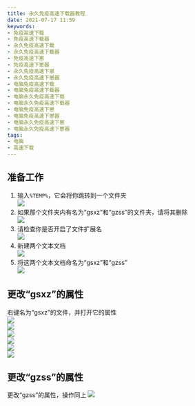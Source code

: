 ```yaml
---
title: 永久免疫高速下载器教程
date: 2021-07-17 11:59
keywords:
- 免疫高速下载
- 免疫高速下载器
- 永久免疫高速下载
- 永久免疫高速下载器
- 免疫高速下崽
- 免疫高速下崽器
- 永久免疫高速下崽
- 永久免疫高速下崽器
- 电脑免疫高速下载
- 电脑免疫高速下载器
- 电脑永久免疫高速下载
- 电脑永久免疫高速下载器
- 电脑免疫高速下崽
- 电脑免疫高速下崽器
- 电脑永久免疫高速下崽
- 电脑永久免疫高速下崽器
tags:
- 电脑
- 高速下载
---
```


## 准备工作
1. 输入`%TEMP%`，它会将你跳转到一个文件夹  
![](http://cdn.xyz8848.cf/img/blog/6/1.png)
2. 如果那个文件夹内有名为“gsxz”和“gzss”的文件夹，请将其删除  
![](http://cdn.xyz8848.cf/img/blog/6/2.png)
3. 请检查你是否开启了文件扩展名  
![](http://cdn.xyz8848.cf/img/blog/6/3.png)
4. 新建两个文本文档  
![](http://cdn.xyz8848.cf/img/blog/6/4.png)
5. 将这两个文本文档命名为“gsxz”和“gzss”  
![](http://cdn.xyz8848.cf/img/blog/6/5.png)

## 更改“gsxz”的属性
右键名为“gsxz”的文件，并打开它的属性  
![](http://cdn.xyz8848.cf/img/blog/6/6.png)  
![](http://cdn.xyz8848.cf/img/blog/6/7.png)  
![](http://cdn.xyz8848.cf/img/blog/6/8.png)  
![](http://cdn.xyz8848.cf/img/blog/6/9.png)  
![](http://cdn.xyz8848.cf/img/blog/6/10.png)  
![](http://cdn.xyz8848.cf/img/blog/6/11.png)

## 更改“gzss”的属性
更改“gzss”的属性，操作同上
![](http://cdn.xyz8848.cf/img/blog/6/12.png)
